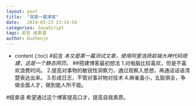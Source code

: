 ```yaml
---
layout: post
title:  "我第一篇博客"
date:   2019-03-23 23:14:54
categories: JavaScript
tags: 前言 结束语
author: Duzhenje
---
```


* content
{:toc}
#前言
*本文是第一篇测试文章，使用阿里浩扬前端大神代码搭建，这是一个静态网页。*
##搭建博客最初想法
1.对电脑比较喜欢，但是不喜欢浪费时间。
2.提高对事物的敏锐性洞察力，通过观察入思想，再通话话语清楚表达出来。
3.形成日志，不管对事对物对技术
4.麻雀虽小，五脏俱全，争做全面人才，做到能人所不能。

#结束语
希望通过这个博客提高口才，提高自我素质。

